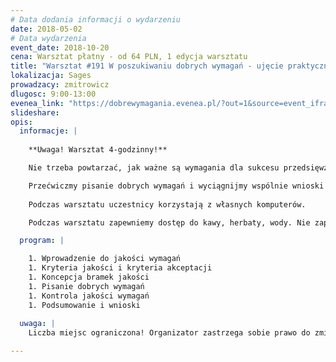 ```yaml
---
# Data dodania informacji o wydarzeniu
date: 2018-05-02
# Data wydarzenia
event_date: 2018-10-20
cena: Warsztat płatny - od 64 PLN, 1 edycja warsztatu
title: "Warsztat #191 W poszukiwaniu dobrych wymagań - ujęcie praktyczne"
lokalizacja: Sages
prowadzacy: zmitrowicz
dlugosc: 9:00-13:00
evenea_link: "https://dobrewymagania.evenea.pl/?out=1&source=event_iframe"
slideshare:
opis:
  informacje: |
    
    **Uwaga! Warsztat 4-godzinny!**

    Nie trzeba powtarzać, jak ważne są wymagania dla sukcesu przedsięwzięć. Nie trzeba przypominać, jakie problemy wynikają ze słabej jakości wymagań. Zamiast rozmawiać o problemach, skupmy się na rozwiązaniach - jak sprawić, by wymagania były lepsze, precyzyjne i odpowiednio dobrze odzwierciedlały potrzeby interesariuszy. 

    Przećwiczmy pisanie dobrych wymagań i wyciągnijmy wspólnie wnioski dotyczące tego, jakich usprawnień potrzeba w naszych organizacjach.
    
    Podczas warsztatu uczestnicy korzystają z własnych komputerów.

    Podczas warsztatu zapewniemy dostęp do kawy, herbaty, wody. Nie zapewniamy lunchu.

  program: |

    1. Wprowadzenie do jakości wymagań
    1. Kryteria jakości i kryteria akceptacji
    1. Koncepcja bramek jakości
    1. Pisanie dobrych wymagań
    1. Kontrola jakości wymagań
    1. Podsumowanie i wnioski
  
  uwaga: |
    Liczba miejsc ograniczona! Organizator zastrzega sobie prawo do zmiany lokalizacji wydarzenia oraz jego odwołania w przypadku niezgłoszenia się minimalnej liczby uczestników.

---
```

